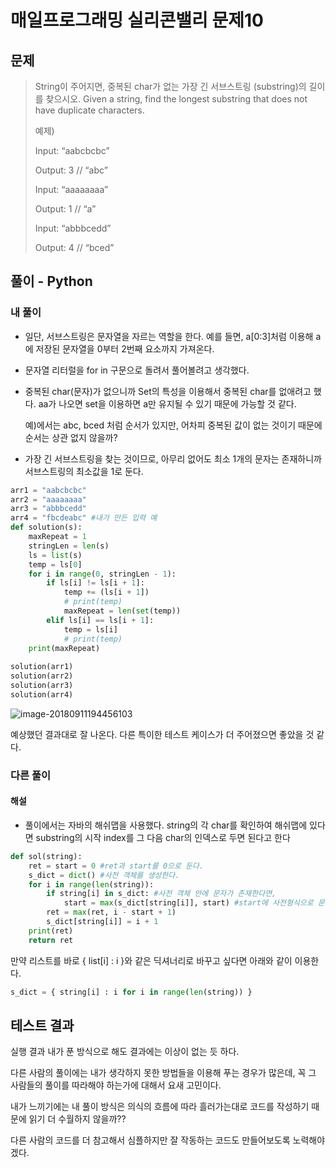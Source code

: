 # 매일프로그래밍 실리콘밸리 문제10

## 문제

> String이 주어지면, 중복된 char가 없는 가장 긴 서브스트링 (substring)의 길이를 찾으시오.
> Given a string, find the longest substring that does not have duplicate characters.
>
> 예제)
>
> Input: “aabcbcbc”
>
> Output: 3 // “abc”
>
> Input: “aaaaaaaa”
>
> Output: 1 // “a”
>
> Input: “abbbcedd”
>
> ﻿Output: 4 // “bced”



## 풀이 - Python

### 내 풀이

- 일단, 서브스트링은 문자열을 자르는 역할을 한다. 예를 들면, a[0:3]처럼 이용해  a에 저장된 문자열을 0부터 2번째 요소까지 가져온다.

- 문자열 리터럴을 for in 구문으로 돌려서 풀어볼려고 생각했다.

- 중복된 char(문자)가 없으니까 Set의 특성을 이용해서 중복된 char를 없애려고 했다.
  aa가 나오면 set을 이용하면 a만 유지될 수 있기 때문에 가능할 것 같다.

  예)에서는 abc, bced 처럼 순서가 있지만, 어차피 중복된 값이 없는 것이기 때문에 순서는 상관 없지 않을까?

- 가장 긴 서브스트링을 찾는 것이므로, 아무리 없어도 최소 1개의 문자는 존재하니까 서브스트링의 최소값을 1로 둔다.

```python
arr1 = "aabcbcbc"
arr2 = "aaaaaaaa"
arr3 = "abbbcedd"
arr4 = "fbcdeabc" #내가 만든 입력 예
def solution(s):
    maxRepeat = 1
    stringLen = len(s)
    ls = list(s)
    temp = ls[0]
    for i in range(0, stringLen - 1):
        if ls[i] != ls[i + 1]:
            temp += (ls[i + 1])
            # print(temp)
            maxRepeat = len(set(temp))
        elif ls[i] == ls[i + 1]:
            temp = ls[i]
            # print(temp)
    print(maxRepeat)
    
solution(arr1)
solution(arr2)
solution(arr3)
solution(arr4)
```

![image-20180911194456103](/var/folders/4l/l32v4snd18qfng3lcvwv24bw0000gn/T/abnerworks.Typora/image-20180911194456103.png)

예상했던 결과대로 잘 나온다. 다른 특이한 테스트 케이스가 더 주어졌으면 좋았을 것 같다.



### 다른 풀이

#### 해설

- 풀이에서는 자바의 해쉬맵을 사용했다. string의 각 char를 확인하여 해쉬맵에 있다면 substring의 시작 index를 그 다음 char의 인덱스로 두면 된다고 한다

```python
def sol(string):
    ret = start = 0 #ret과 start를 0으로 둔다.
    s_dict = dict() #사전 객체를 생성한다.
    for i in range(len(string)):
        if string[i] in s_dict: #사전 객체 안에 문자가 존재한다면, 
            start = max(s_dict[string[i]], start) #start에 사전형식으로 문자를 Key값으로, start를 Value값으로 저장한다.
        ret = max(ret, i - start + 1)
        s_dict[string[i]] = i + 1
    print(ret)
    return ret

```

만약 리스트를 바로 { list[i] : i }와 같은 딕셔너리로 바꾸고 싶다면 아래와 같이 이용한다.

```python
s_dict = { string[i] : i for i in range(len(string)) }
```

## 테스트 결과

실행 결과 내가 푼 방식으로 해도 결과에는 이상이 없는 듯 하다.

다른 사람의 풀이에는 내가 생각하지 못한 방법들을 이용해 푸는 경우가 많은데, 꼭 그 사람들의 풀이를 따라해야 하는가에 대해서 요새 고민이다.

내가 느끼기에는 내 풀이 방식은 의식의 흐름에 따라 흘러가는대로 코드를 작성하기 때문에 읽기 더 수월하지 않을까??

다른 사람의 코드를 더 참고해서 심플하지만 잘 작동하는 코드도 만들어보도록 노력해야겠다.